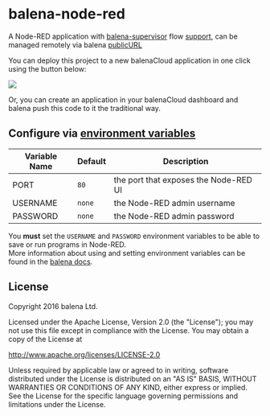 # balena-node-red

A Node-RED application with [balena-supervisor](https://balena.io/docs/reference/supervisor/supervisor-api/) flow [support](https://github.com/balena-io-projects/node-red-contrib-balena), can be managed remotely via balena [publicURL](https://balena.io/docs/learn/manage/actions/#enable-public-device-url)

You can deploy this project to a new balenaCloud application in one click using the button below:

[![](https://balena.io/deploy.svg)](https://dashboard.balena-cloud.com/deploy?repoUrl=https://github.com/balenalabs/balena-node-red)

Or, you can create an application in your balenaCloud dashboard and balena push this code to it the traditional way.

## Configure via [environment variables](https://balena.io/docs/learn/manage/serv-vars/)
Variable Name | Default | Description
------------ | ------------- | -------------
PORT | `80` | the port that exposes the Node-RED UI
USERNAME | `none` | the Node-RED admin username
PASSWORD | `none` | the Node-RED admin password

You **must** set the `USERNAME` and `PASSWORD` environment variables to be able to save or run programs in Node-RED.  
More information about using and setting environment variables can be found in
the [balena docs](https://balena.io/docs/learn/manage/serv-vars/).

## License

Copyright 2016 balena Ltd.

Licensed under the Apache License, Version 2.0 (the "License"); you may not use this file except in compliance with the License. You may obtain a copy of the License at

<http://www.apache.org/licenses/LICENSE-2.0>

Unless required by applicable law or agreed to in writing, software distributed under the License is distributed on an "AS IS" BASIS, WITHOUT WARRANTIES OR CONDITIONS OF ANY KIND, either express or implied. See the License for the specific language governing permissions and limitations under the License.

